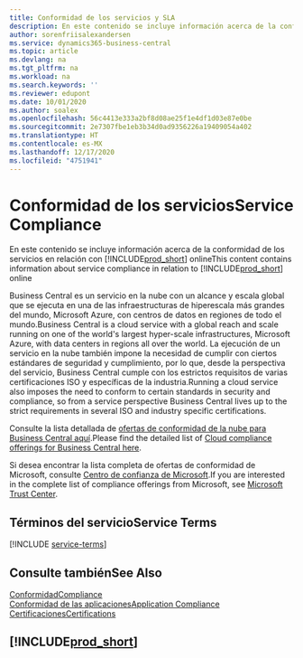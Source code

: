 ```yaml
---
title: Conformidad de los servicios y SLA
description: En este contenido se incluye información acerca de la conformidad de los servicios en relación con Business Central Online.
author: sorenfriisalexandersen
ms.service: dynamics365-business-central
ms.topic: article
ms.devlang: na
ms.tgt_pltfrm: na
ms.workload: na
ms.search.keywords: ''
ms.reviewer: edupont
ms.date: 10/01/2020
ms.author: soalex
ms.openlocfilehash: 56c4413e333a2bf8d08ae25f1e4df1d03e87e0be
ms.sourcegitcommit: 2e7307fbe1eb3b34d0ad9356226a19409054a402
ms.translationtype: HT
ms.contentlocale: es-MX
ms.lasthandoff: 12/17/2020
ms.locfileid: "4751941"
---
```

# <a name="service-compliance"></a><span data-ttu-id="96b7d-103">Conformidad de los servicios</span><span class="sxs-lookup"><span data-stu-id="96b7d-103">Service Compliance</span></span>

<span data-ttu-id="96b7d-104">En este contenido se incluye información acerca de la conformidad de los servicios en relación con [!INCLUDE[prod_short](../includes/prod_short.md)] online</span><span class="sxs-lookup"><span data-stu-id="96b7d-104">This content contains information about service compliance in relation to [!INCLUDE[prod_short](../includes/prod_short.md)] online</span></span>  

<span data-ttu-id="96b7d-105">Business Central es un servicio en la nube con un alcance y escala global que se ejecuta en una de las infraestructuras de hiperescala más grandes del mundo, Microsoft Azure, con centros de datos en regiones de todo el mundo.</span><span class="sxs-lookup"><span data-stu-id="96b7d-105">Business Central is a cloud service with a global reach and scale running on one of the world's largest hyper-scale infrastructures, Microsoft Azure, with data centers in regions all over the world.</span></span> <span data-ttu-id="96b7d-106">La ejecución de un servicio en la nube también impone la necesidad de cumplir con ciertos estándares de seguridad y cumplimiento, por lo que, desde la perspectiva del servicio, Business Central cumple con los estrictos requisitos de varias certificaciones ISO y específicas de la industria.</span><span class="sxs-lookup"><span data-stu-id="96b7d-106">Running a cloud service also imposes the need to conform to certain standards in security and compliance, so from a service perspective Business Central lives up to the strict requirements in several ISO and industry specific certifications.</span></span>

<span data-ttu-id="96b7d-107">Consulte la lista detallada de [ofertas de conformidad de la nube para Business Central aquí](https://aka.ms/d365-compliance-list).</span><span class="sxs-lookup"><span data-stu-id="96b7d-107">Please find the detailed list of [Cloud compliance offerings for Business Central here](https://aka.ms/d365-compliance-list).</span></span>

<span data-ttu-id="96b7d-108">Si desea encontrar la lista completa de ofertas de conformidad de Microsoft, consulte [Centro de confianza de Microsoft](https://www.microsoft.com/trustcenter/compliance/complianceofferings).</span><span class="sxs-lookup"><span data-stu-id="96b7d-108">If you are interested in the complete list of compliance offerings from Microsoft, see [Microsoft Trust Center](https://www.microsoft.com/trustcenter/compliance/complianceofferings).</span></span>

## <a name="service-terms"></a><span data-ttu-id="96b7d-109">Términos del servicio</span><span class="sxs-lookup"><span data-stu-id="96b7d-109">Service Terms</span></span>

[!INCLUDE [service-terms](../includes/service-terms.md)]

## <a name="see-also"></a><span data-ttu-id="96b7d-110">Consulte también</span><span class="sxs-lookup"><span data-stu-id="96b7d-110">See Also</span></span>

[<span data-ttu-id="96b7d-111">Conformidad</span><span class="sxs-lookup"><span data-stu-id="96b7d-111">Compliance</span></span>](compliance-overview.md)  
[<span data-ttu-id="96b7d-112">Conformidad de las aplicaciones</span><span class="sxs-lookup"><span data-stu-id="96b7d-112">Application Compliance</span></span>](compliance-application-compliance.md)  
[<span data-ttu-id="96b7d-113">Certificaciones</span><span class="sxs-lookup"><span data-stu-id="96b7d-113">Certifications</span></span>](compliance-certifications.md)  

## [!INCLUDE[prod_short](../includes/free_trial_md.md)]  

